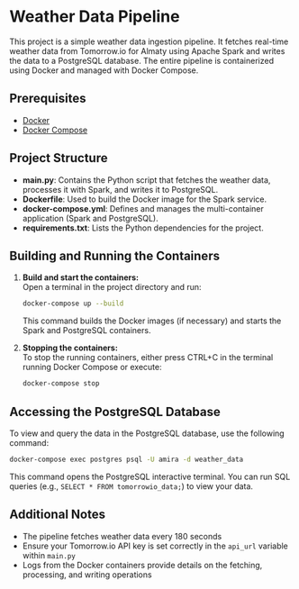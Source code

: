 # Weather Data Pipeline

This project is a simple weather data ingestion pipeline. It fetches real-time weather data from Tomorrow.io for Almaty using Apache Spark and writes the data to a PostgreSQL database. The entire pipeline is containerized using Docker and managed with Docker Compose.

## Prerequisites

- [Docker](https://www.docker.com/)
- [Docker Compose](https://docs.docker.com/compose/)

## Project Structure

- **main.py**: Contains the Python script that fetches the weather data, processes it with Spark, and writes it to PostgreSQL.
- **Dockerfile**: Used to build the Docker image for the Spark service.
- **docker-compose.yml**: Defines and manages the multi-container application (Spark and PostgreSQL).
- **requirements.txt**: Lists the Python dependencies for the project.

## Building and Running the Containers

1. **Build and start the containers:**  
   Open a terminal in the project directory and run:
   ```bash
   docker-compose up --build
   ```
   This command builds the Docker images (if necessary) and starts the Spark and PostgreSQL containers.

2. **Stopping the containers:**  
   To stop the running containers, either press CTRL+C in the terminal running Docker Compose or execute:
   ```bash
   docker-compose stop
   ```

## Accessing the PostgreSQL Database

To view and query the data in the PostgreSQL database, use the following command:
```bash
docker-compose exec postgres psql -U amira -d weather_data
```
This command opens the PostgreSQL interactive terminal. You can run SQL queries (e.g., `SELECT * FROM tomorrowio_data;`) to view your data.

## Additional Notes

- The pipeline fetches weather data every 180 seconds
- Ensure your Tomorrow.io API key is set correctly in the `api_url` variable within `main.py`
- Logs from the Docker containers provide details on the fetching, processing, and writing operations
